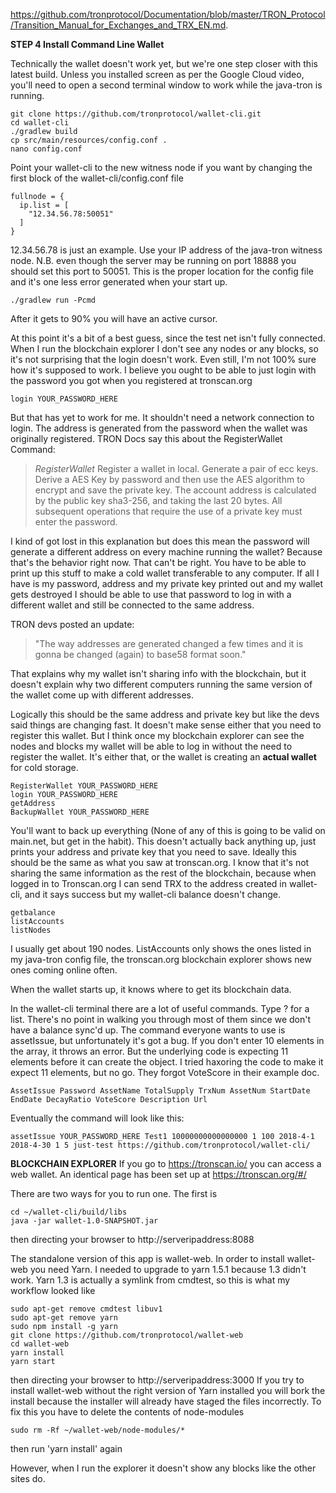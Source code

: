 




https://github.com/tronprotocol/Documentation/blob/master/TRON_Protocol/Transition_Manual_for_Exchanges_and_TRX_EN.md.  

**STEP 4 Install Command Line Wallet**

Technically the wallet doesn't work yet, but we're one step closer with this latest build. Unless you installed screen as per the Google Cloud video, you'll need to open a second terminal window to work while the java-tron is running.

    git clone https://github.com/tronprotocol/wallet-cli.git
    cd wallet-cli
    ./gradlew build       
    cp src/main/resources/config.conf .
	nano config.conf
Point your wallet-cli to the new witness node if you want by changing the first block of the wallet-cli/config.conf file

	fullnode = {
	  ip.list = [
	    "12.34.56.78:50051"
	  ]
	}
12.34.56.78 is just an example. Use your IP address of the java-tron witness node. N.B. even though the server may be running on port 18888 you should set this port to 50051. This is the proper location for the config file and it's one less error generated when your start up.

    ./gradlew run -Pcmd
After it gets to 90% you will have an active cursor. 

At this point it's a bit of a best guess, since the test net isn't fully connected. When I run the blockchain explorer I don't see any nodes or any blocks, so it's not surprising that the login doesn't work. Even still, I'm not 100% sure how it's supposed to work. I believe you ought to be able to just login with the password you got when you registered at tronscan.org 

    login YOUR_PASSWORD_HERE
But that has yet to work for me. It shouldn't need a network connection to login. The address is generated from the password when the wallet was originally registered. TRON Docs say this about the RegisterWallet Command:

> *RegisterWallet* Register a wallet in local. Generate a pair of ecc keys. Derive a AES Key by password and then use the AES algorithm to encrypt and save the private key. The account address is calculated by the public key sha3-256, and taking the last 20 bytes. All subsequent operations that require the use of a private key must enter the password.

I kind of got lost in this explanation but does this mean the password will generate a different address on every machine running the wallet? Because that's the behavior right now. That can't be right. You have to be able to print up this stuff to make a cold wallet transferable to any computer. If all I have is my password, address and my private key printed out and my wallet gets destroyed I should be able to use that password to log in with a different wallet and still be connected to the same address.

TRON devs posted an update:

> "The way addresses are generated changed a few times and it is gonna be changed (again) to base58 format soon."

That explains why my wallet isn't sharing info with the blockchain, but it doesn't explain why two different computers running the same version of the wallet come up with different addresses.

Logically this should be the same address and private key but like the devs said things are changing fast. It doesn't make sense either that you need to register this wallet. But I think once my blockchain explorer can see the nodes and blocks my wallet will be able to log in without the need to register the wallet. It's either that, or the wallet is creating an **actual wallet** for cold storage. 

    RegisterWallet YOUR_PASSWORD_HERE
    login YOUR_PASSWORD_HERE
    getAddress
    BackupWallet YOUR_PASSWORD_HERE
You'll want to back up everything (None of any of this is going to be valid on main.net, but get in the habit). This doesn't actually back anything up, just prints your address and private key that you need to save. Ideally this should be the same as what you saw at tronscan.org. I know that it's not sharing the same information as the rest of the blockchain, because when logged in to Tronscan.org I can send TRX to the address created in wallet-cli, and it says success but my wallet-cli balance doesn't change.

    getbalance
    listAccounts
    listNodes
I usually get about 190 nodes. ListAccounts only shows the ones listed in my java-tron config file, the tronscan.org blockchain explorer shows new ones coming online often.

When the wallet starts up, it knows where to get its blockchain data.  

In the wallet-cli terminal there are a lot of useful commands. Type ? for a list. There's no point in walking you through most of them since we don't have a balance sync'd up. The command everyone wants to use is assetIssue, but unfortunately it's got a bug. If you don't enter 10 elements in the array, it throws an error. But the underlying code is expecting 11 elements before it can create the object. I tried haxoring the code to make it expect 11 elements, but no go. They forgot VoteScore in their example doc.

    AssetIssue Password AssetName TotalSupply TrxNum AssetNum StartDate EndDate DecayRatio VoteScore Description Url

Eventually the command will look like this:

    assetIssue YOUR_PASSWORD_HERE Test1 10000000000000000 1 100 2018-4-1 2018-4-30 1 5 just-test https://github.com/tronprotocol/wallet-cli/

**BLOCKCHAIN EXPLORER**
If you go to https://tronscan.io/ you can access a web wallet.  An identical page has been set up at https://tronscan.org/#/

There are two ways for you to run one. The first is

    cd ~/wallet-cli/build/libs
    java -jar wallet-1.0-SNAPSHOT.jar
then directing your browser to http://serveripaddress:8088

The standalone version of this app is wallet-web. In order to install wallet-web you need Yarn. I needed to upgrade to yarn 1.5.1 because 1.3 didn't work.  Yarn 1.3 is actually a symlink from cmdtest, so this is what my workflow looked like

    sudo apt-get remove cmdtest libuv1
    sudo apt-get remove yarn
    sudo npm install -g yarn
    git clone https://github.com/tronprotocol/wallet-web
    cd wallet-web
    yarn install
    yarn start
then directing your browser to http://serveripaddress:3000
If you try to install wallet-web without the right version of Yarn installed you will bork the install because the installer will already have staged the files incorrectly. To fix this you have to delete the contents of node-modules

    sudo rm -Rf ~/wallet-web/node-modules/*
then run 'yarn install' again

However, when I run the explorer it doesn't show any blocks like the other sites do.

